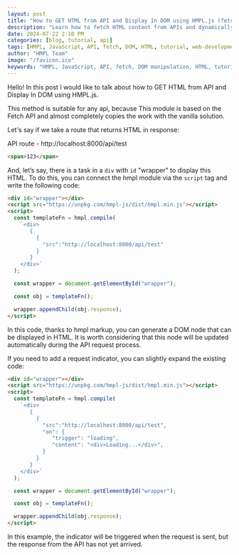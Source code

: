 ```yaml
---
layout: post
title: "How to GET HTML from API and Display In DOM using HMPL.js (fetch)?"
description: "Learn how to fetch HTML content from APIs and dynamically display it in the DOM using HMPL.js. Complete tutorial with practical examples and code snippets."
date: 2024-07-22 2:10 PM
categories: [blog, tutorial, api]
tags: [HMPL, JavaScript, API, fetch, DOM, HTML, tutorial, web-development]
author: "HMPL Team"
image: "/favicon.ico"
keywords: "HMPL, JavaScript, API, fetch, DOM manipulation, HTML, tutorial, web development, frontend"
---
```


Hello! In this post I would like to talk about how to GET HTML from API and Display In DOM using HMPL.js.

This method is suitable for any api, because This module is based on the Fetch API and almost completely copies the work with the vanilla solution.

Let's say if we take a route that returns HTML in response:

API route - http://localhost:8000/api/test

```html
<span>123</span>
```

And, let’s say, there is a task in a `div` with `id` "wrapper" to display this HTML. To do this, you can connect the hmpl module via the `script` tag and write the following code:

```html
<div id="wrapper"></div>
<script src="https://unpkg.com/hmpl-js/dist/hmpl.min.js"></script>
<script>
  const templateFn = hmpl.compile(
    `<div>
       { 
         {
           "src":"http://localhost:8000/api/test" 
         } 
       }
    </div>`
  );

  const wrapper = document.getElementById("wrapper");

  const obj = templateFn();

  wrapper.appendChild(obj.response);
</script>
```

In this code, thanks to hmpl markup, you can generate a DOM node that can be displayed in HTML. It is worth considering that this node will be updated automatically during the API request process.

If you need to add a request indicator, you can slightly expand the existing code:

```html
<div id="wrapper"></div>
<script src="https://unpkg.com/hmpl-js/dist/hmpl.min.js"></script>
<script>
  const templateFn = hmpl.compile(
    `<div>
       { 
         {
           "src":"http://localhost:8000/api/test",
           "on": {
              "trigger": "loading",
              "content": "<div>Loading...</div>",
           } 
         } 
       }
    </div>`
  );

  const wrapper = document.getElementById("wrapper");

  const obj = templateFn();

  wrapper.appendChild(obj.response);
</script>
```

In this example, the indicator will be triggered when the request is sent, but the response from the API has not yet arrived.

